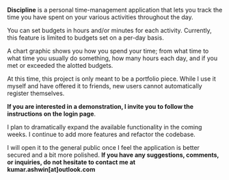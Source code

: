 **Discipline** is a personal time-management application that lets you track the time you have spent on your various activities throughout the day.

You can set budgets in hours and/or minutes for each activity. Currently, this feature is limited to budgets set on a per-day basis.

A chart graphic shows you how you spend your time; from what time to what time you usually do something, how many hours each day, and if you met or exceeded the alotted budgets.

At this time, this project is only meant to be a portfolio piece. While I use it myself and have offered it to friends, new users cannot automatically register themselves.

**If you are interested in a demonstration, I invite you to follow the instructions on the login page**.

I plan to dramatically expand the available functionality in the coming weeks. I continue to add more features and refactor the codebase.

I will open it to the general public once I feel the application is better secured and a bit more polished. **If you have any suggestions, comments, or inquiries, do not hesitate to contact me at kumar.ashwin[at]outlook.com**

